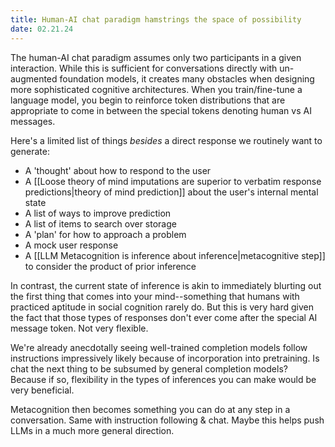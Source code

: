 ```yaml
---
title: Human-AI chat paradigm hamstrings the space of possibility
date: 02.21.24
---
```


The human-AI chat paradigm assumes only two participants in a given interaction. While this is sufficient for conversations directly with un-augmented foundation models, it creates many obstacles when designing more sophisticated cognitive architectures. When you train/fine-tune a language model, you begin to reinforce token distributions that are appropriate to come in between the special tokens denoting human vs AI messages.

Here's a limited list of things _besides_ a direct response we routinely want to generate:

- A 'thought' about how to respond to the user
- A [[Loose theory of mind imputations are superior to verbatim response predictions|theory of mind prediction]] about the user's internal mental state
- A list of ways to improve prediction
- A list of items to search over storage
- A 'plan' for how to approach a problem
- A mock user response
- A [[LLM Metacognition is inference about inference|metacognitive step]] to consider the product of prior inference

In contrast, the current state of inference is akin to immediately blurting out the first thing that comes into your mind--something that humans with practiced aptitude in social cognition rarely do. But this is very hard given the fact that those types of responses don't ever come after the special AI message token. Not very flexible.

We're already anecdotally seeing well-trained completion models follow instructions impressively likely because of incorporation into pretraining. Is chat the next thing to be subsumed by general completion models? Because if so, flexibility in the types of inferences you can make would be very beneficial.

Metacognition then becomes something you can do at any step in a conversation. Same with instruction following & chat. Maybe this helps push LLMs in a much more general direction.

